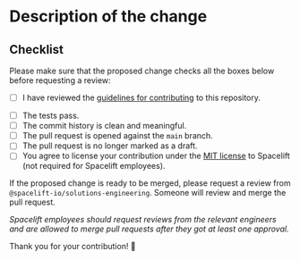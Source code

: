 # Description of the change

<!-- Please describe the changes that are being added by this PR -->

## Checklist

Please make sure that the proposed change checks all the boxes below before requesting a review:

- [ ] I have reviewed the [guidelines for contributing](https://github.com/spacelift-io/user-documentation/blob/main/CONTRIBUTING.md) to this repository.
<!-- TODO: re-add the preview once we setup Render again -->
<!-- - [ ] The preview looks fine. -->
- [ ] The tests pass.
- [ ] The commit history is clean and meaningful.
- [ ] The pull request is opened against the `main` branch.
- [ ] The pull request is no longer marked as a draft.
- [ ] You agree to license your contribution under the [MIT license](https://github.com/spacelift-io/user-documentation/blob/main/LICENSE) to Spacelift (not required for Spacelift employees).

If the proposed change is ready to be merged, please request a review from `@spacelift-io/solutions-engineering`. Someone will review and merge the pull request.

_Spacelift employees should request reviews from the relevant engineers and are allowed to merge pull requests after they got at least one approval._

Thank you for your contribution! 🙇
